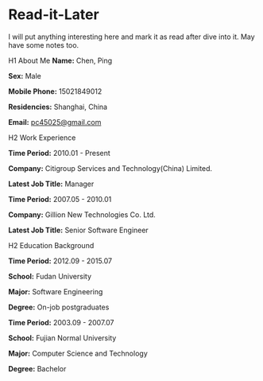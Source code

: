 # Read-it-Later
I will put anything interesting here and mark it as read after dive into it. May have some notes too.


H1 About Me
<strong>Name:</strong> Chen, Ping 

<strong>Sex:</strong> Male

<strong>Mobile Phone:</strong> 15021849012 

<strong>Residencies:</strong> Shanghai, China

<strong>Email:</strong> pc45025@gmail.com

H2 Work Experience

<strong>Time Period:</strong> 2010.01 - Present 

<strong>Company:</strong> Citigroup Services and Technology(China) Limited.

<strong>Latest Job Title:</strong> Manager

<strong>Time Period:</strong> 2007.05 - 2010.01 

<strong>Company:</strong> Gillion New Technologies Co. Ltd.

<strong>Latest Job Title:</strong> Senior Software Engineer

H2 Education Background

<strong>Time Period:</strong> 2012.09 - 2015.07

<strong>School:</strong> Fudan University

<strong>Major:</strong> Software Engineering

<strong>Degree:</strong> On-job postgraduates

<strong>Time Period:</strong> 2003.09 - 2007.07

<strong>School:</strong> Fujian Normal University

<strong>Major:</strong> Computer Science and Technology 

<strong>Degree:</strong> Bachelor
